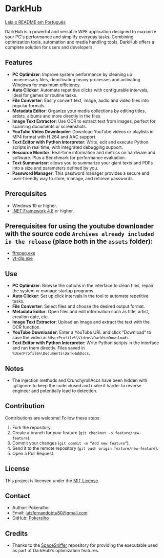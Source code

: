 # DarkHub

[Leia o README em Português](README.pt.md)

DarkHub is a powerful and versatile WPF application designed to maximize your PC's performance and simplify everyday tasks. Combining optimization tools,
automation and media handling tools, DarkHub offers a complete solution for users and developers.

## Features
- **PC Optimizer**: Improve system performance by cleaning up unnecessary files, deactivating heavy processes and activating Windows for maximum efficiency.
- **Auto Clicker**: Automate repetitive clicks with configurable intervals, ideal for games or routine tasks.
- **File Converter**: Easily convert text, image, audio and video files into popular formats.
- **Metadata Editor**: Organize your media collections by editing titles, artists, albums and more directly in the files.
- **Image Text Extractor**: Use OCR to extract text from images, perfect for scanning documents or screenshots.
- **YouTube Video Downloader**: Download YouTube videos or playlists in MP4 format with H.264 and AAC support.
- **Text Editor with Python Interpreter**: Write, edit and execute Python scripts in real time, with integrated debugging support.
- **Resource Monitor**: Real-time information and metrics on hardware and software. Plus a Benchmark for performance evaluation.
- **Text Summarizer**:  allows you to summarize your giant texts and PDFs into a size and parameters defined by you.
- **Password Manager**: This password manager provides a secure and user-friendly way to store, manage, and retrieve passwords.

## Prerequisites
- Windows 10 or higher.
- [.NET Framework 4.8](https://dotnet.microsoft.com/download/dotnet-framework) or higher.

## Prerequisites for using the youtube downloader with the source code `Archives already included in the release` (place both in the `assets` folder):
- [ffmpeg.exe](https://www.gyan.dev/ffmpeg/builds/#release-builds)
- [yt-dlp.exe](https://github.com/yt-dlp/yt-dlp/releases/)

## Use
- **PC Optimizer**: Browse the options in the interface to clean files, repair the system or manage startup programs.
- **Auto Clicker**: Set up click intervals in the tool to automate repetitive tasks.
- **File Converter**: Select files and choose the desired output format.
- **Metadata Editor**: Open files and edit information such as title, artist, creation date, etc.
- **Image Text Extractor**: Upload an image and extract the text with the OCR function.
- **YouTube Downloader**: Enter a YouTube URL and click “Download” to save the video in `%UserProfile%\Videos\DarkHubDownloads`.
- **Text Editor with Python Interpreter**: Write Python scripts in the interface and run them directly. Files saved in `%UserProfile%\Documents\DarkHubDocs`.

## Notes
- The injection methods and CrunchyrollAccs have been hidden with .gitignore to keep the code closed and make it harder to reverse engineer and potentially lead to detection.

## Contribution
Contributions are welcome! Follow these steps:
1. Fork the repository.
2. Create a branch for your feature (`git checkout -b feature/new-feature`).
3. Commit your changes (`git commit -m “Add new feature”`).
4. Send it to the remote repository (`git push origin feature/new-feature`).
5. Open a Pull Request.

## License
This project is licensed under the [MIT License](LICENSE).


## Contact
- Author: Pokeralho
- Email: luisfernandobtu80@gmail.com
- GitHub: [Pokeralho](https://github.com/Pokeralho)


## Credits
- Thanks to the [SpaceSniffer](https://github.com/redtrillix/SpaceSniffer) repository for providing the executable used as part of DarkHub's optimization features.
